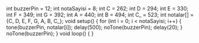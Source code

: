 int buzzerPin = 12;
int notaSayisi = 8;
int C = 262;
int D = 294;
int E = 330;
int F = 349;
int G = 392;
int A = 440;
int B = 494;
int C_ = 523;
int notalar[] = {C, D, E, F, G, A, B, C_};
void setup()
{
  for (int i = 0; i < notaSayisi; i++)
  {
    tone(buzzerPin, notalar[i]);
    delay(500);
    noTone(buzzerPin);
    delay(20);
  }
  noTone(buzzerPin);
}
void loop()
{
}
